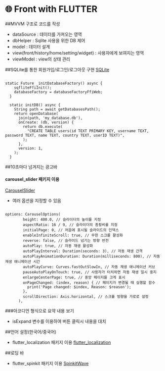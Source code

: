 # 🌐 Front with FLUTTER


##MVVM 구조로 코드를 작성
* dataSource : 데이터를 가져오는 영역
* dbHelper : Sqlite 사용을 위한 DB 제어 
* model : 데이터 설계
* view(front/history/home/setting/widget) : 사용자에게 보여지는 영역
* viewModel : view의 상태 관리


##SQLite를 통한 회원가입/로그인/로그아웃 구현
[SQLite](https://www.sqlite.org/)
<pre><code>
static Future<void> _initDatabaseFactory() async {
    sqfliteFfiInit();
    databaseFactory = databaseFactoryFfiWeb;
  }

  static initDB() async {
    String path = await getDatabasesPath();
    return openDatabase(
      join(path, 'my_database.db'),
      onCreate: (db, version) {
        return db.execute(
          "CREATE TABLE users(id TEXT PRIMARY KEY, username TEXT, password TEXT, name TEXT, country TEXT, userID TEXT)",
        );
      },
      version: 1,
    );
  }
</code></pre>


##10초마다 넘겨지는 광고바
#### carousel_slider 패키지 이용
[CarouselSlider](https://pub.dev/packages/carousel_slider)
* 여러 옵션을 지정할 수 있음
<pre><code>
options: CarouselOptions(
        height: 400.0, // 슬라이더의 높이를 지정
        aspectRatio: 16 / 9, // 슬라이더의 종횡비를 지정
        initialPage: 0, // 처음에 표시될 슬라이드의 인덱스
        enableInfiniteScroll: true, // 무한 스크롤 활성화
        reverse: false, // 슬라이드 넘기는 방향 반전
        autoPlay: true, // 자동 재생 활성화
        autoPlayInterval: Duration(seconds: 3), // 자동 재생 간격
        autoPlayAnimationDuration: Duration(milliseconds: 800), // 자동 재생 애니메이션 시간
        autoPlayCurve: Curves.fastOutSlowIn, // 자동 재생 애니메이션 커브
        pauseAutoPlayOnTouch: true, // 사용자가 터치하면 자동 재생 일시 중지
        enlargeCenterPage: true, // 중앙 페이지를 크게 표시
        onPageChanged: (index, reason) { // 페이지가 변경될 때 실행할 함수
          print('Page changed: $index, Reason: $reason');
        },
        scrollDirection: Axis.horizontal, // 스크롤 방향을 가로로 설정
      ),
</code></pre>

###아코디언 형식으로 요약 내용 보기
* isExpand 변수를 이용하여 버튼 클릭시 내용을 대치


##언어 설정(한국어/중국어)
* flutter_localization 패키지 이용
[flutter_localization](https://pub.dev/packages/flutter_localization)


##로딩 바 
* flutter_spinkit 패키지 이용
[SpinkitWave](https://pub.dev/packages/flutter_spinkit)
